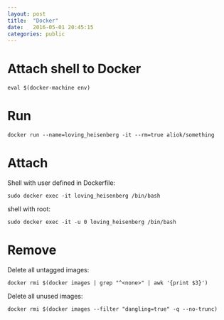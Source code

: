 ```yaml
---
layout: post
title:  "Docker"
date:   2016-05-01 20:45:15
categories: public
---
```

Attach shell to Docker
=======================

    eval $(docker-machine env)


Run
=======================

    docker run --name=loving_heisenberg -it --rm=true aliok/something

Attach
=======================

Shell with user defined in Dockerfile:

    sudo docker exec -it loving_heisenberg /bin/bash

shell with root:

    sudo docker exec -it -u 0 loving_heisenberg /bin/bash


Remove
=======================

Delete all untagged images:

    docker rmi $(docker images | grep "^<none>" | awk '{print $3}')

Delete all unused images:

    docker rmi $(docker images --filter "dangling=true" -q --no-trunc)
